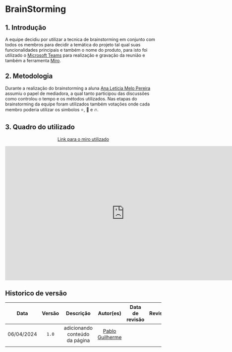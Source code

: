 # BrainStorming

## 1. Introdução

A equipe decidiu por utilizar a tecnica de brainstorming em conjunto com todos os membros para decidir a temática do projeto tal qual suas funcionalidades principais e também o nome do produto, para isto foi utilizado o [Microsoft Teams](https://www.microsoft.com/pt-br/microsoft-teams/) para realização e gravação da reunião e também a ferramenta [Miro](https://miro.com).

## 2. Metodologia

Durante a realização do brainstorming a aluna [Ana Letícia Melo Pereira](wwww.github.com/analeticiaa) assumiu o papel de mediadora, a qual tanto participou das discussões como controlou o tempo e os métodos utilizados.
Nas etapas do brainstorming da equipe foram utilizados também votações onde cada membro poderia utilizar os simbolos ⭐, 🌟 e 🔥.

## 3. Quadro do utilizado

<center>

[Link para o miro utilizado](https://miro.com/app/board/uXjVKYtdfGk=/?share_link_id=663401015210)

<iframe width="768" height="432" src="https://miro.com/app/live-embed/uXjVKYtdfGk=/?moveToViewport=1711,-1847,7441,3754&embedId=161290561636" frameborder="0" scrolling="no" allow="fullscreen; clipboard-read; clipboard-write" allowfullscreen></iframe>

</center>

## Historico de versão

|    Data    | Versão |      Descrição            |                  Autor(es)                   | Data de revisão | Revisor(es) |
| :--------: | :----: | :-----------------------: | :------------------------------------------: | :-------------: | :---------: |
| 06/04/2024 | `1.0`  | adicionando conteúdo da página  | [Pablo Guilherme](https://github.com/PabloGJBS) |                 |             |
|            |        |                           |                                              |                 |             |
